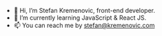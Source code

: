 - 👋 Hi, I’m Stefan Kremenovic, front-end developer.
- 🌱 I’m currently learning JavaScript & React JS.
- 📫 You can reach me by stefan@kremenovic.com

<!---
kremenovic/kremenovic is a ✨ special ✨ repository because its `README.md` (this file) appears on your GitHub profile.
You can click the Preview link to take a look at your changes.
--->
